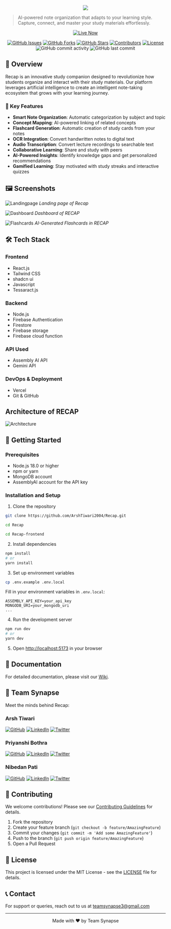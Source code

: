 <p align="center">
  <img src="https://readme-typing-svg.demolab.com/?lines=Welcome+to+RECAP+,+Your+One+Stop+Smart+Study+Solution;&center=true&color=d946ef&width=900&height=50">
</p>

> AI-powered note organization that adapts to your learning style. Capture, connect, and master your study materials effortlessly.

<p align="center">
  <a href="https://recap-projectt.vercel.app/" target="_blank">
    <img src="https://img.shields.io/badge/Live%20Now-0066FF?style=for-the-badge&logo=vercel&logoColor=white" alt="Live Now">
  </a>
</p>

<div align="center">

[![GitHub Issues](https://img.shields.io/github/issues/ArshTiwari2004/Recap)](https://github.com/ArshTiwari2004/Recap/issues)
[![GitHub Forks](https://img.shields.io/github/forks/ArshTiwari2004/Recap)](https://github.com/ArshTiwari2004/Recap/network)
[![GitHub Stars](https://img.shields.io/github/stars/ArshTiwari2004/Recap)](https://github.com/ArshTiwari2004/Recap/stargazers)
[![Contributors](https://img.shields.io/github/contributors/ArshTiwari2004/Recap)](https://github.com/ArshTiwari2004/Recap/graphs/contributors)
[![License](https://img.shields.io/github/license/ArshTiwari2004/Recap)](LICENSE)
![GitHub commit activity](https://img.shields.io/github/commit-activity/m/ArshTiwari2004/Recap)
![GitHub last commit](https://img.shields.io/github/last-commit/ArshTiwari2004/Recap)

</div>

## 📌 Overview

Recap is an innovative study companion designed to revolutionize how students organize and interact with their study materials. Our platform leverages artificial intelligence to create an intelligent note-taking ecosystem that grows with your learning journey.

### 🌟 Key Features

- **Smart Note Organization**: Automatic categorization by subject and topic
- **Concept Mapping**: AI-powered linking of related concepts
- **Flashcard Generation**: Automatic creation of study cards from your notes
- **OCR Integration**: Convert handwritten notes to digital text
- **Audio Transcription**: Convert lecture recordings to searchable text
- **Collaborative Learning**: Share and study with peers
- **AI-Powered Insights**: Identify knowledge gaps and get personalized recommendations
- **Gamified Learning**: Stay motivated with study streaks and interactive quizzes

## 🖼️ Screenshots

![Landingpage](Landingpage.png)
*Landing page of Recap*

![Dashboard](Dashboard.png)
*Dashboard of RECAP*

![Flashcards](Flashcard.png)
*AI-Generated Flashcards in RECAP*

## 🛠️ Tech Stack

### Frontend
- React.js
- Tailwind CSS
- shadcn ui
- Javascript
- Tessaract.js

### Backend
- Node.js
- Firebase Authentication
- Firestore 
- Firebase storage
- Firebase cloud function

### API Used
- Assembly AI API
- Gemini API

### DevOps & Deployment
- Vercel
- Git & GitHub


## Architecture of RECAP

![Architecture](Architecture.png)


## 🚀 Getting Started

### Prerequisites

- Node.js 18.0 or higher
- npm or yarn
- MongoDB account
- AssemblyAI account for the API key

### Installation and Setup

1. Clone the repository
```bash
git clone https://github.com/ArshTiwari2004/Recap.git
```
```bash
cd Recap
```
```bash
cd Recap-frontend
```

2. Install dependencies
```bash
npm install
# or
yarn install
```

3. Set up environment variables
```bash
cp .env.example .env.local
```
Fill in your environment variables in `.env.local`:
```
ASSEMBLY_API_KEY=your_api_key
MONGODB_URI=your_mongodb_uri
...
```

4. Run the development server
```bash
npm run dev
# or
yarn dev
```

5. Open [http://localhost:5173](http://localhost:5173) in your browser

## 📖 Documentation

For detailed documentation, please visit our [Wiki](https://github.com/ArshTiwari2004/Recap/wiki).

## 👥 Team Synapse

Meet the minds behind Recap:

### Arsh Tiwari
[![GitHub](https://img.shields.io/badge/GitHub-100000?style=for-the-badge&logo=github&logoColor=white)](https://github.com/ArshTiwari2004)
[![LinkedIn](https://img.shields.io/badge/LinkedIn-0077B5?style=for-the-badge&logo=linkedin&logoColor=white)]([https://www.linkedin.com/in/arsh-tiwari-072609284/)
[![Twitter](https://img.shields.io/badge/Twitter-1DA1F2?style=for-the-badge&logo=twitter&logoColor=white)]([https://x.com/ArshTiwari17)

### Priyanshi Bothra
[![GitHub](https://img.shields.io/badge/GitHub-100000?style=for-the-badge&logo=github&logoColor=white)](https://github.com/priyanshi0609)
[![LinkedIn](https://img.shields.io/badge/LinkedIn-0077B5?style=for-the-badge&logo=linkedin&logoColor=white)](your-linkedin-url)
[![Twitter](https://img.shields.io/badge/Twitter-1DA1F2?style=for-the-badge&logo=twitter&logoColor=white)](your-twitter-url)

### Nibedan Pati
[![GitHub](https://img.shields.io/badge/GitHub-100000?style=for-the-badge&logo=github&logoColor=white)](https://github.com/Heisenberg300604)
[![LinkedIn](https://img.shields.io/badge/LinkedIn-0077B5?style=for-the-badge&logo=linkedin&logoColor=white)](your-linkedin-url)
[![Twitter](https://img.shields.io/badge/Twitter-1DA1F2?style=for-the-badge&logo=twitter&logoColor=white)](your-twitter-url)

## 🤝 Contributing

We welcome contributions! Please see our [Contributing Guidelines](CONTRIBUTING.md) for details.

1. Fork the repository
2. Create your feature branch (`git checkout -b feature/AmazingFeature`)
3. Commit your changes (`git commit -m 'Add some AmazingFeature'`)
4. Push to the branch (`git push origin feature/AmazingFeature`)
5. Open a Pull Request

## 📄 License

This project is licensed under the MIT License - see the [LICENSE](LICENSE) file for details.


## 📞 Contact

For support or queries, reach out to us at [teamsynapse3@gmail.com](teamsynapse3@gmail.com)

---

<p align="center">Made with ❤️ by Team Synapse</p>
